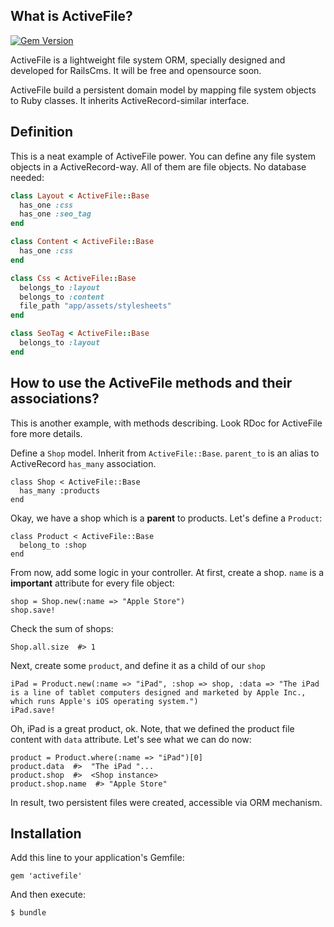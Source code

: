 What is ActiveFile?
-------------------

[![Gem Version](https://badge.fury.io/rb/activefile.png)](http://badge.fury.io/rb/activefile)

ActiveFile is a lightweight file system ORM, specially designed and developed for RailsCms. It will be free and opensource soon.

ActiveFile build a persistent domain model by mapping file system objects to Ruby classes. It inherits ActiveRecord-similar interface.

## Definition

This is a neat example of ActiveFile power. You can define any file system objects in a ActiveRecord-way. All of them are file objects. No database needed:


```ruby
class Layout < ActiveFile::Base
  has_one :css
  has_one :seo_tag
end

class Content < ActiveFile::Base
  has_one :css
end

class Css < ActiveFile::Base
  belongs_to :layout
  belongs_to :content
  file_path "app/assets/stylesheets"
end

class SeoTag < ActiveFile::Base
  belongs_to :layout
end
```


How to use the ActiveFile methods and their associations?
---------------------------------------------------------

This is another example, with methods describing. Look RDoc for ActiveFile fore more details.

Define a `Shop` model. Inherit from `ActiveFile::Base`.
`parent_to` is an alias to ActiveRecord `has_many` association.

    class Shop < ActiveFile::Base
      has_many :products
    end

Okay, we have a shop which is a **parent** to products. Let's define a `Product`:

    class Product < ActiveFile::Base
      belong_to :shop
    end

From now, add some logic in your controller.
At first, create a shop. `name` is a **important** attribute for every file object:

    shop = Shop.new(:name => "Apple Store")
    shop.save!

Check the sum of shops:

    Shop.all.size  #> 1

Next, create some `product`, and define it as a child of our `shop`

    iPad = Product.new(:name => "iPad", :shop => shop, :data => "The iPad is a line of tablet computers designed and marketed by Apple Inc., which runs Apple's iOS operating system.")
    iPad.save!

Oh, iPad is a great product, ok. Note, that we defined the product file content with `data` attribute.
Let's see what we can do now:

    product = Product.where(:name => "iPad")[0]
    product.data  #>  "The iPad "...
    product.shop  #>  <Shop instance>
    product.shop.name  #> "Apple Store"

In result, two persistent files were created, accessible via ORM mechanism.

## Installation

Add this line to your application's Gemfile:

    gem 'activefile'

And then execute:

    $ bundle
